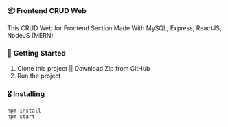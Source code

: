 ### 📦 **Frontend CRUD Web**

This CRUD Web for Frontend Section
Made With MySQL, Express, ReactJS, NodeJS (MERN)

### 🚀 **Getting Started**
1. Clone this project || Download Zip from GitHub
2. Run the project 

### 🎖  **Installing**
```
npm install
npm start
```
